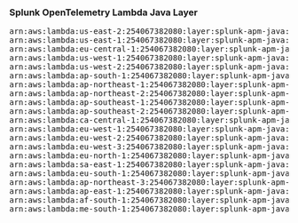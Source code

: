 <h3>Splunk OpenTelemetry Lambda Java Layer</h3>

<pre>
arn:aws:lambda:us-east-2:254067382080:layer:splunk-apm-java:84
arn:aws:lambda:us-east-1:254067382080:layer:splunk-apm-java:7
arn:aws:lambda:eu-central-1:254067382080:layer:splunk-apm-java:7
arn:aws:lambda:us-west-1:254067382080:layer:splunk-apm-java:7
arn:aws:lambda:us-west-2:254067382080:layer:splunk-apm-java:7
arn:aws:lambda:ap-south-1:254067382080:layer:splunk-apm-java:7
arn:aws:lambda:ap-northeast-1:254067382080:layer:splunk-apm-java:7
arn:aws:lambda:ap-northeast-2:254067382080:layer:splunk-apm-java:7
arn:aws:lambda:ap-southeast-1:254067382080:layer:splunk-apm-java:7
arn:aws:lambda:ap-southeast-2:254067382080:layer:splunk-apm-java:7
arn:aws:lambda:ca-central-1:254067382080:layer:splunk-apm-java:7
arn:aws:lambda:eu-west-1:254067382080:layer:splunk-apm-java:7
arn:aws:lambda:eu-west-2:254067382080:layer:splunk-apm-java:7
arn:aws:lambda:eu-west-3:254067382080:layer:splunk-apm-java:7
arn:aws:lambda:eu-north-1:254067382080:layer:splunk-apm-java:7
arn:aws:lambda:sa-east-1:254067382080:layer:splunk-apm-java:7
arn:aws:lambda:eu-south-1:254067382080:layer:splunk-apm-java:7
arn:aws:lambda:ap-northeast-3:254067382080:layer:splunk-apm-java:7
arn:aws:lambda:ap-east-1:254067382080:layer:splunk-apm-java:7
arn:aws:lambda:af-south-1:254067382080:layer:splunk-apm-java:7
arn:aws:lambda:me-south-1:254067382080:layer:splunk-apm-java:7
</pre>
